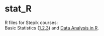 # stat_R
R files for Stepik courses:\
Basic Statistics ([1](https://stepik.org/cert/1423184),[2](https://stepik.org/cert/1434688),[3](https://stepik.org/cert/1437906)) and [Data Analysis in R](https://stepik.org/cert/1429481).
